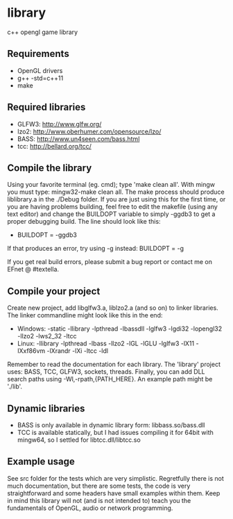 library
=======

c++ opengl game library

Requirements
---
- OpenGL drivers
- g++ -std=c++11
- make


Required libraries
---
- GLFW3: http://www.glfw.org/
- lzo2: http://www.oberhumer.com/opensource/lzo/
- BASS: http://www.un4seen.com/bass.html
- tcc: http://bellard.org/tcc/

Compile the library
---
Using your favorite terminal (eg. cmd); type 'make clean all'. With mingw you must type: mingw32-make clean all.
The make process should produce liblibrary.a in the ./Debug folder. If you are just using this for the first time, or you are having problems building, feel free to edit the makefile (using any text editor) and change the BUILDOPT variable to simply -ggdb3 to get a proper debugging build. The line should look like this:
- BUILDOPT = -ggdb3

If that produces an error, try using -g instead: BUILDOPT = -g

If you get real build errors, please submit a bug report or contact me on EFnet @ #textella.

Compile your project
---
Create new project, add libglfw3.a, liblzo2.a (and so on) to linker libraries. The linker commandline might look like this in the end:
- Windows: -static -llibrary -lpthread -lbassdll -lglfw3 -lgdi32 -lopengl32 -llzo2 -lws2_32 -ltcc
- Linux: -llibrary -lpthread -lbass -llzo2 -lGL -lGLU -lglfw3 -lX11 -lXxf86vm -lXrandr -lXi -ltcc -ldl

Remember to read the documentation for each library. The 'library' project uses: BASS, TCC, GLFW3, sockets, threads.
Finally, you can add DLL search paths using -Wl,-rpath,{PATH_HERE}. An example path might be './lib'.

Dynamic libraries
---
- BASS is only available in dynamic library form: libbass.so/bass.dll
- TCC is available statically, but I had issues compiling it for 64bit with mingw64, so I settled for libtcc.dll/libtcc.so


Example usage
---
See src folder for the tests which are very simplistic. Regretfully there is not much documentation, but there are some tests, the code is very straightforward and some headers have small examples within them. Keep in mind this library will not (and is not intended to) teach you the fundamentals of OpenGL, audio or network programming.
